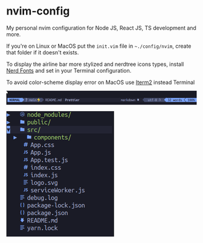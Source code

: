 # nvim-config
My personal nvim configuration for Node JS, React JS, TS development and more.


If you're on Linux or MacOS put the `init.vim` file in `~./config/nvim`, create that folder if it doesn't exists.

To display the airline bar more stylized and nerdtree icons types, install [Nerd Fonts](https://www.nerdfonts.com/) and set in your Terminal configuration.

To avoid color-scheme display error on MacOS use [Iterm2](https://iterm2.com) instead Terminal

![Airlie stylized!](assets/airline-bar.png)

![File tree with icons types!](assets/file-tree.png)
